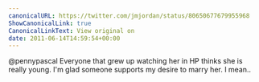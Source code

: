 ```yaml
---
canonicalURL: https://twitter.com/jmjordan/status/80650677679955968
ShowCanonicalLink: true
CanonicalLinkText: View original on
date: 2011-06-14T14:59:54+00:00
---
```

@pennypascal Everyone that grew up watching her in HP thinks she is really young. I'm glad someone supports my desire to marry her. I mean..
